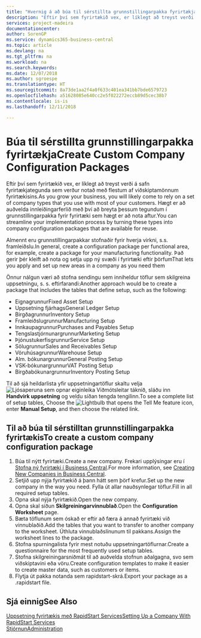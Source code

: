 ```yaml
---
title: "Hvernig á að búa til sérstillta grunnstillingarpakka fyrirtækja | Microsoft Docs"
description: "Eftir því sem fyrirtækið vex, er líklegt að treyst verði á safn fyrirtækjategunda sem verður notað með flestum af viðskiptamönnum fyrirtækisins. Hægt er að auðvelda innleiðingarferlið með því að breyta þessum tegundum í grunnstillingarpakka fyrir fyrirtæki sem hægt er að nota aftur."
services: project-madeira
documentationcenter: 
author: SorenGP
ms.service: dynamics365-business-central
ms.topic: article
ms.devlang: na
ms.tgt_pltfrm: na
ms.workload: na
ms.search.keywords: 
ms.date: 12/07/2018
ms.author: sgroespe
ms.translationtype: HT
ms.sourcegitcommit: 8a73de1aa2f4a0f633c401ea341bb7bde6579723
ms.openlocfilehash: a51628085e640cc2e5f022272eccb89d5cec38b7
ms.contentlocale: is-is
ms.lasthandoff: 12/11/2018

---
```

# <a name="create-custom-company-configuration-packages"></a><span data-ttu-id="6ae1e-104">Búa til sérstillta grunnstillingarpakka fyrirtækja</span><span class="sxs-lookup"><span data-stu-id="6ae1e-104">Create Custom Company Configuration Packages</span></span>
<span data-ttu-id="6ae1e-105">Eftir því sem fyrirtækið vex, er líklegt að treyst verði á safn fyrirtækjategunda sem verður notað með flestum af viðskiptamönnum fyrirtækisins.</span><span class="sxs-lookup"><span data-stu-id="6ae1e-105">As you grow your business, you will likely come to rely on a set of company types that you use with most of your customers.</span></span> <span data-ttu-id="6ae1e-106">Hægt er að auðvelda innleiðingarferlið með því að breyta þessum tegundum í grunnstillingarpakka fyrir fyrirtæki sem hægt er að nota aftur.</span><span class="sxs-lookup"><span data-stu-id="6ae1e-106">You can streamline your implementation process by turning these types into company configuration packages that are available for reuse.</span></span>  

<span data-ttu-id="6ae1e-107">Almennt eru grunnstillingarpakkar stofnaðir fyrir hverja virkni, s.s. framleiðslu.</span><span class="sxs-lookup"><span data-stu-id="6ae1e-107">In general, create a configuration package per functional area, for example, create a package for your manufacturing functionality.</span></span> <span data-ttu-id="6ae1e-108">Það gerir þér kleift að nota og setja upp ný svæði í fyrirtæki eftir þörfum</span><span class="sxs-lookup"><span data-stu-id="6ae1e-108">That lets you apply and set up new areas in a company as you need them</span></span>  

<span data-ttu-id="6ae1e-109">Önnur nálgun væri að stofna sendingu sem inniheldur töflur sem skilgreina uppsetningu, s. s. eftirfarandi:</span><span class="sxs-lookup"><span data-stu-id="6ae1e-109">Another approach would be to create a package that includes the tables that define setup, such as the following:</span></span>  

-   <span data-ttu-id="6ae1e-110">Eignagrunnur</span><span class="sxs-lookup"><span data-stu-id="6ae1e-110">Fixed Asset Setup</span></span>  
-   <span data-ttu-id="6ae1e-111">Uppsetning fjárhags</span><span class="sxs-lookup"><span data-stu-id="6ae1e-111">General Ledger Setup</span></span>  
-   <span data-ttu-id="6ae1e-112">Birgðagrunnur</span><span class="sxs-lookup"><span data-stu-id="6ae1e-112">Inventory Setup</span></span>  
-   <span data-ttu-id="6ae1e-113">Framleiðslugrunnur</span><span class="sxs-lookup"><span data-stu-id="6ae1e-113">Manufacturing Setup</span></span>  
-   <span data-ttu-id="6ae1e-114">Innkaupagrunnur</span><span class="sxs-lookup"><span data-stu-id="6ae1e-114">Purchases and Payables Setup</span></span>  
-   <span data-ttu-id="6ae1e-115">Tengslastjórnunargrunnur</span><span class="sxs-lookup"><span data-stu-id="6ae1e-115">Marketing Setup</span></span>  
-   <span data-ttu-id="6ae1e-116">Þjónustukerfisgrunnur</span><span class="sxs-lookup"><span data-stu-id="6ae1e-116">Service Setup</span></span>  
-   <span data-ttu-id="6ae1e-117">Sölugrunnur</span><span class="sxs-lookup"><span data-stu-id="6ae1e-117">Sales and Receivables Setup</span></span>  
-   <span data-ttu-id="6ae1e-118">Vöruhúsagrunnur</span><span class="sxs-lookup"><span data-stu-id="6ae1e-118">Warehouse Setup</span></span>  
-   <span data-ttu-id="6ae1e-119">Alm. bókunargrunnur</span><span class="sxs-lookup"><span data-stu-id="6ae1e-119">General Posting Setup</span></span>  
-   <span data-ttu-id="6ae1e-120">VSK-bókunargrunnur</span><span class="sxs-lookup"><span data-stu-id="6ae1e-120">VAT Posting Setup</span></span>  
-   <span data-ttu-id="6ae1e-121">Birgðabókunargrunnur</span><span class="sxs-lookup"><span data-stu-id="6ae1e-121">Inventory Posting Setup</span></span>  

<span data-ttu-id="6ae1e-122">Til að sjá heildarlista yfir uppsetningartöflur skaltu velja ![Ljósaperuna sem opnar eiginleika Viðmótsleitar](media/ui-search/search_small.png "Segðu mér hvað þú vilt gera") táknið, sláðu inn **Handvirk uppsetning** og veldu síðan tengda tengilinn.</span><span class="sxs-lookup"><span data-stu-id="6ae1e-122">To see a complete list of setup tables, Choose the ![Lightbulb that opens the Tell Me feature](media/ui-search/search_small.png "Tell me what you want to do") icon, enter **Manual Setup**, and then choose the related link.</span></span>  

## <a name="to-create-a-custom-company-configuration-package"></a><span data-ttu-id="6ae1e-123">Til að búa til sérstilltan grunnstillingarpakka fyrirtækis</span><span class="sxs-lookup"><span data-stu-id="6ae1e-123">To create a custom company configuration package</span></span>  
1.  <span data-ttu-id="6ae1e-124">Búa til nýtt fyrirtæki.</span><span class="sxs-lookup"><span data-stu-id="6ae1e-124">Create a new company.</span></span> <span data-ttu-id="6ae1e-125">Frekari upplýsingar eru í [Stofna ný fyrirtæki í Business Central](about-new-company.md).</span><span class="sxs-lookup"><span data-stu-id="6ae1e-125">For more information, see [Creating New Companies in Business Central](about-new-company.md).</span></span>  
3.  <span data-ttu-id="6ae1e-126">Setjið upp nýja fyrirtækið á þann hátt sem þörf krefur.</span><span class="sxs-lookup"><span data-stu-id="6ae1e-126">Set up the new company in the way you need.</span></span> <span data-ttu-id="6ae1e-127">Fylla út allar nauðsynlegar töflur.</span><span class="sxs-lookup"><span data-stu-id="6ae1e-127">Fill in all required setup tables.</span></span>  
4.  <span data-ttu-id="6ae1e-128">Opna skal nýja fyrirtækið.</span><span class="sxs-lookup"><span data-stu-id="6ae1e-128">Open the new company.</span></span>
5. <span data-ttu-id="6ae1e-129">Opna skal síðun **Skilgreiningarvinnublað**.</span><span class="sxs-lookup"><span data-stu-id="6ae1e-129">Open the **Configuration Worksheet** page.</span></span>  
6.  <span data-ttu-id="6ae1e-130">Bæta töflunum sem óskað er eftir að færa á annað fyrirtæki við vinnublaðið.</span><span class="sxs-lookup"><span data-stu-id="6ae1e-130">Add the tables that you want to transfer to another company to the worksheet.</span></span> <span data-ttu-id="6ae1e-131">Úthluta vinnublaðslínunum til pakkans.</span><span class="sxs-lookup"><span data-stu-id="6ae1e-131">Assign the worksheet lines to the package.</span></span>  
7.  <span data-ttu-id="6ae1e-132">Stofna spurningalista fyrir mest notuðu uppsetningartöflurnar.</span><span class="sxs-lookup"><span data-stu-id="6ae1e-132">Create a questionnaire for the most frequently used setup tables.</span></span>  
8.  <span data-ttu-id="6ae1e-133">Stofna skilgreiningarsniðmát til að auðvelda stofnun aðalgagna, svo sem viðskiptavini eða vöru.</span><span class="sxs-lookup"><span data-stu-id="6ae1e-133">Create configuration templates to make it easier to create master data, such as customers or items.</span></span>  
9.  <span data-ttu-id="6ae1e-134">Flytja út pakka notanda sem rapidstart-skrá.</span><span class="sxs-lookup"><span data-stu-id="6ae1e-134">Export your package as a .rapidstart file.</span></span>  

## <a name="see-also"></a><span data-ttu-id="6ae1e-135">Sjá einnig</span><span class="sxs-lookup"><span data-stu-id="6ae1e-135">See Also</span></span>  
[<span data-ttu-id="6ae1e-136">Uppsetning fyrirtækis með RapidStart Services</span><span class="sxs-lookup"><span data-stu-id="6ae1e-136">Setting Up a Company With RapidStart Services</span></span>](admin-set-up-a-company-with-rapidstart.md)  
[<span data-ttu-id="6ae1e-137">Stjórnun</span><span class="sxs-lookup"><span data-stu-id="6ae1e-137">Administration</span></span>](admin-setup-and-administration.md)

